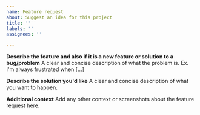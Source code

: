 ```yaml
---
name: Feature request
about: Suggest an idea for this project
title: ''
labels: ''
assignees: ''

---
```


**Describe the feature and also if it is a new feature or solution to a bug/problem**
A clear and concise description of what the problem is. Ex. I'm always frustrated when [...]

**Describe the solution you'd like**
A clear and concise description of what you want to happen.

**Additional context**
Add any other context or screenshots about the feature request here.
